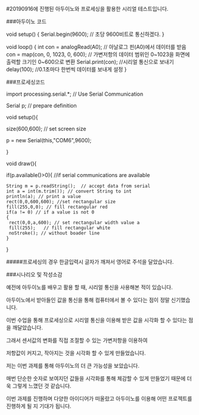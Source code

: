 #20190916에 진행된 아두이노와 프로세싱을 활용한 시리얼 테스트입니다.

###아두이노 코드

void setup() {
  Serial.begin(9600); // 초당 9600비트로 통신하겠다.
}
 
void loop() {
  int con = analogRead(A0); // 아날로그 핀(A0)에서 데이터를 받음
  con = map(con, 0, 1023, 0, 600); 
  // 가변저항의 데이터 범위인 0~1023을 화면에 출력할 크기인 0~600으로 변환
  Serial.print(con); //시리얼 통신으로 보내기
  delay(100); //0.1초마다 한번씩 데이터를 보내게 설정
}


###프로세싱코드

import processing.serial.*; // Use Serial Communication

Serial p; // prepare definition

void setup(){

  size(600,600); // set screen size

  p = new Serial(this,"COM6",9600);
  

}

void draw(){ 

  if(p.available()>0){ //if serial communications are available


    String m = p.readString();  // accept data from serial
    int a = int(m.trim()); // convert String to int
    println(a); // print a value
    rect(0,0,600,600); //set rectangular size
    fill(255,0,0); // fill rectangular red
    if(a != 0) // if a value is not 0
    {
     rect(0,0,a,600); // set rectangular width value a
     fill(255);   // fill rectangular white
     noStroke(); // without boader line
    }
    
  }
  
  #####프로세싱의 경우 한글입력시 글자가 깨져서 영어로 주석을 달았습니다.
  
  
  
  
  ###시나리오 및 작성소감
  
  
  예전에 아두이노를 배우고 활용 할 때, 시리얼 통신을 사용해본 적이 있습니다.
  
  아두이노에서 받아들인 값을 통신을 통해 컴퓨터에서 볼 수 있다는 점이 정말 신기했습니다.
  
  이번 수업을 통해 프로세싱으로 시리얼 통신을 이용해 받은 값을 시각화 할 수 있다는 점을 깨달았습니다.
  
  그래서 센서값의 변화를 직접 조절할 수 있는 가변저항을 이용하여 
  
  저항값이 커지고, 작아지는 것을 시각화 할 수 있게 만들었습니다.
  
  
  
  저는 이번 과제를 통해 아두이노의 더 큰 가능성을 보았습니다. 
  
  매번 단순한 숫자로 보여지던 값들을 시각화를 통해 체감할 수 있게 만들었기 때문에 더욱 그렇게 느꼈던 것 같습니다.
  
  이번 과제를 진행하며 다양한 아이디어가 떠올랐고 아두이노를 이용해 어떤 프로젝트를 진행하게 될 지 기대가 됩니다.
